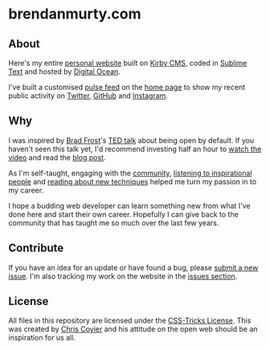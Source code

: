 brendanmurty.com
=======

## About ##

Here's my entire [personal website](http://brendanmurty.com) built on [Kirby CMS](https://github.com/bastianallgeier/kirbycms), coded in [Sublime Text](http://www.sublimetext.com) and hosted by [Digital Ocean](http://digitalocean.com).

I've built a customised [pulse feed](https://github.com/brendanmurty/website/tree/master/site/snippets/libs_list.php#L3) on the [home page](https://github.com/brendanmurty/website/tree/master/site/templates/home.php#L9) to show my recent public activity on [Twitter](https://twitter.com/brendanmurty), [GitHub](https://github.com/brendanmurty) and [Instagram](http://instagram.com/highhorser).

## Why ##

I was inspired by [Brad Frost](https://github.com/bradfrost)'s [TED talk](https://twitter.com/brad_frost/status/476515058738925568) about being open by default. If you haven't seen this talk yet, I'd recommend investing half an hour to [watch the video](https://www.youtube.com/watch?v=7rW9vTrN6OU) and read the [blog post](http://bradfrostweb.com/blog/post/creative-exhaust/).

As I'm self-taught, engaging with the [community](https://twitter.com/brendanmurty/lists/web-design/members), [listening to inspirational people](http://boagworld.com/show) and [reading about new techniques](https://signalvnoise.com/programming) helped me turn my passion in to my career.

I hope a budding web developer can learn something new from what I've done here and start their own career. Hopefully I can give back to the community that has taught me so much over the last few years.

## Contribute ##

If you have an idea for an update or have found a bug, please [submit a new issue](https://github.com/brendanmurty/website/issues/new?assignee=brendanmurty). I'm also tracking my work on the website in the [issues section](https://github.com/brendanmurty/website/issues).

## License ##

All files in this repository are licensed under the [CSS-Tricks License](https://github.com/brendanmurty/website/tree/master/license.md). This was created by [Chris Coyier](https://github.com/chriscoyier/) and his attitude on the open web should be an inspiration for us all.
